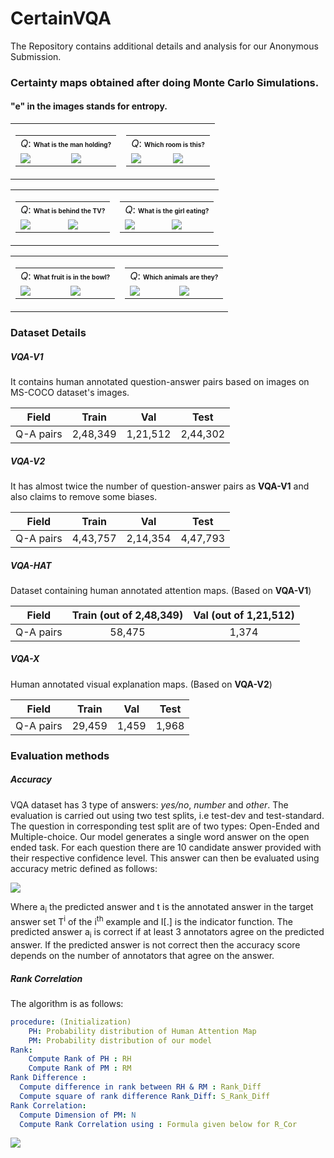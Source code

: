 # CertainVQA

The Repository contains additional details and analysis for our Anonymous Submission.

### Certainty maps obtained after doing Monte Carlo Simulations. 

#### "e" in the images stands for entropy.


<table>
    <tr>
        <td>
            <table>
                <tr>
                    <td colspan="2">
                        <i>Q</i>: <b> <font size="0.5"> What is the man holding? </font> </b>
                    </td>
                </tr>
                <tr>
                    <td><img src="https://user-images.githubusercontent.com/48848404/55288603-7b1bbc00-53d7-11e9-9459-19da90311150.png" align="center"></td>
                    <td><img src="https://user-images.githubusercontent.com/48848404/55269813-87abf180-52bd-11e9-87c9-35aac68c0713.gif" align="center"></td>
                </tr>
            </table>
        </td>
        <td>
            <table>
                <tr>
                    <td colspan="2">
                        <i>Q</i>: <b> <font size="0.5"> Which room is this? </font> </b>
                    </td>
                </tr>
                <tr>
                    <td><img src="https://user-images.githubusercontent.com/48848404/55288640-101eb500-53d8-11e9-8b48-fb0093ea3321.png" align="center"></td>
                    <td><img src="https://user-images.githubusercontent.com/48848404/55269810-7d89f300-52bd-11e9-88f1-ed9dc7da8a29.gif" align="center"></td>
                </tr>
            </table>
        </td>
    </tr>
</table>

<table>
    <tr>
        <td>
            <table>
                <tr>
                    <td colspan="2">
                        <i>Q</i>: <b> <font size="0.5"> What is behind the TV? </font> </b>
                    </td>
                </tr>
                <tr>
                    <td><img src="https://user-images.githubusercontent.com/48848404/55288609-9a1a4e00-53d7-11e9-9961-a63de48f3b78.png" align="center"></td>
                    <td><img src="https://user-images.githubusercontent.com/48848404/55269793-62b77e80-52bd-11e9-8bb3-776bd8633484.gif" align="center"></td>
                </tr>
            </table>
        </td>
            <td>
                <table>
                    <tr>
                        <td colspan="2">
                            <i>Q</i>: <b> <font size="0.5"> What is the girl eating? </font> </b>
                        </td>
                    </tr>
                    <tr>
                        <td><img src="https://user-images.githubusercontent.com/48848404/55288646-2b89c000-53d8-11e9-8d7b-2e558307438b.png" align="center"></td>
                        <td><img src="https://user-images.githubusercontent.com/48848404/55269787-4fa4ae80-52bd-11e9-80ff-5863722072bb.gif" align="center"></td>
                    </tr>
                </table>
            </td>
    </tr>
</table>

<table>
    <tr>
        <td>
            <table>
                <tr>
                    <td colspan="2">
                        <i>Q</i>: <b> <font size="0.5"> What fruit is in the bowl? </font> </b>
                    </td>
                </tr>
                <tr>
                    <td><img src="https://user-images.githubusercontent.com/48848404/55288588-50c9fe80-53d7-11e9-9441-a57e7ffc85fc.png" align="center"></td>
                    <td><img src="https://user-images.githubusercontent.com/48848404/55269778-38fe5780-52bd-11e9-9534-5fa6e0306dad.gif" align="center"></td>
                </tr>
            </table>
        </td>
            <td>
                <table>
                    <tr>
                        <td colspan="2">
                            <i>Q</i>: <b> <font size="0.5"> Which animals are they? </font> </b>
                        </td>
                    </tr>
                    <tr>
                        <td><img src="https://user-images.githubusercontent.com/48848404/55288656-4bb97f00-53d8-11e9-997b-1f11dd333b36.png" align="center"></td>
                        <td><img src="https://user-images.githubusercontent.com/48848404/55269771-2ab03b80-52bd-11e9-91a8-55b25c0de68e.gif" align="center"></td>
                    </tr>
                </table>
            </td>
    </tr>
</table>

### Dataset Details
##### VQA-V1
It contains human annotated  question-answer pairs  based  on  images  on  MS-COCO dataset's images.
 
| Field | Train | Val | Test |
|:---:|:---:|:---:|:---:|
Q-A pairs | 2,48,349 | 1,21,512 | 2,44,302 |

##### VQA-V2
It has almost twice the number of question-answer pairs as **VQA-V1** and also claims to remove some biases.
 
| Field | Train | Val | Test |
|:---:|:---:|:---:|:---:|
Q-A pairs | 4,43,757 | 2,14,354 | 4,47,793 |

##### VQA-HAT
Dataset containing human annotated attention maps. (Based on **VQA-V1**)

 
| Field | Train (out of 2,48,349) | Val (out of 1,21,512) |
|:---:|:---:|:---:|
Q-A pairs | 58,475 | 1,374 |

##### VQA-X
Human annotated visual explanation maps. (Based on **VQA-V2**)

 
| Field | Train | Val | Test |
|:---:|:---:|:---:|:---:|
Q-A pairs | 29,459 | 1,459 | 1,968 |

### Evaluation methods
##### Accuracy
VQA dataset has 3 type of answers: _yes/no_, _number_ and
_other_. The evaluation is carried out using two test splits, i.e
test-dev and test-standard. The question in corresponding
test split are of two types: Open-Ended and
Multiple-choice. Our model generates a single word answer on the open ended task. For
each question there are 10 candidate answer provided with
their respective confidence level. This answer
can then be evaluated using accuracy metric defined as follows:

<img src="https://user-images.githubusercontent.com/48848404/55290640-5a615f80-53f3-11e9-802b-5ffc401e7d33.png">

Where a<sub>i</sub> the predicted answer and t is the annotated answer
in the target answer set T<sup>i</sup> of the i<sup>th</sup> example and I[.]
is the indicator function. The predicted answer a<sub>i</sub> is correct if at least 3 annotators agree on the predicted answer. If the
predicted answer is not correct then the accuracy score depends
on the number of annotators that agree on the answer.



##### Rank Correlation
The algorithm is as follows:

```yaml
procedure: (Initialization)
    PH: Probability distribution of Human Attention Map
    PM: Probability distribution of our model
Rank:
    Compute Rank of PH : RH
    Compute Rank of PM : RM
Rank Difference :
  Compute difference in rank between RH & RM : Rank_Diff  
  Compute square of rank difference Rank_Diff: S_Rank_Diff
Rank Correlation:
  Compute Dimension of PM: N
  Compute Rank Correlation using : Formula given below for R_Cor

```

<img src="https://user-images.githubusercontent.com/48848404/55291917-fc884400-5401-11e9-87a6-37e3ab642b64.png">


